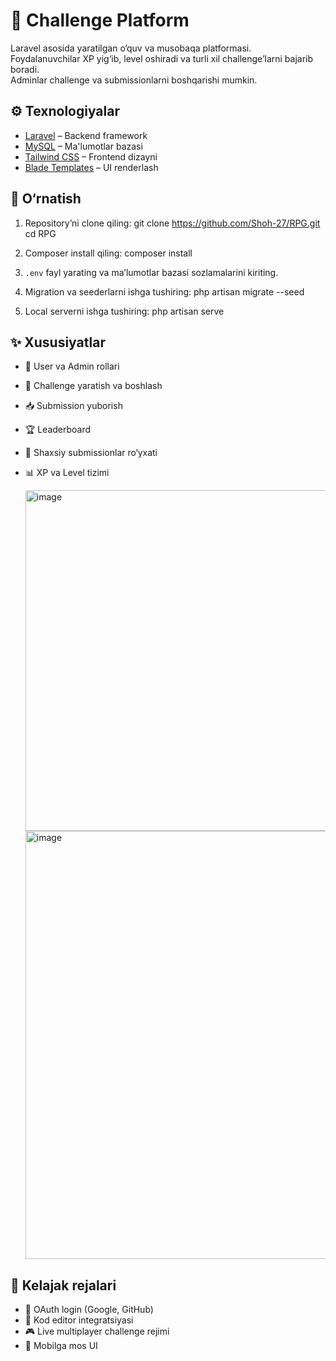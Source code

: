 # 🚀 Challenge Platform

Laravel asosida yaratilgan o‘quv va musobaqa platformasi.  
Foydalanuvchilar XP yig‘ib, level oshiradi va turli xil challenge’larni bajarib boradi.  
Adminlar challenge va submissionlarni boshqarishi mumkin.  


## ⚙️ Texnologiyalar
- [Laravel](https://laravel.com/) – Backend framework
- [MySQL](https://www.mysql.com/) – Ma'lumotlar bazasi
- [Tailwind CSS](https://tailwindcss.com/) – Frontend dizayni
- [Blade Templates](https://laravel.com/docs/blade) – UI renderlash

## 🔧 O‘rnatish
1. Repository’ni clone qiling:
   git clone https://github.com/Shoh-27/RPG.git
   cd RPG


2. Composer install qiling:
   composer install
  
3. `.env` fayl yarating va ma’lumotlar bazasi sozlamalarini kiriting.
4. Migration va seederlarni ishga tushiring:
   php artisan migrate --seed

5. Local serverni ishga tushiring:
   php artisan serve


## ✨ Xususiyatlar

* 👤 User va Admin rollari
* 🚀 Challenge yaratish va boshlash
* 📥 Submission yuborish
* 🏆 Leaderboard
* 📂 Shaxsiy submissionlar ro‘yxati
* 📊 XP va Level tizimi

  <img width="1660" height="545" alt="image" src="https://github.com/user-attachments/assets/75774cc4-f258-4de9-a4af-7a8d00433fbe" />

  <img width="1616" height="685" alt="image" src="https://github.com/user-attachments/assets/9ea3ebe1-9b89-4c45-a3f0-591c77a9649b" />



## 📌 Kelajak rejalari

* 🔐 OAuth login (Google, GitHub)
* 📝 Kod editor integratsiyasi
* 🎮 Live multiplayer challenge rejimi
* 📱 Mobilga mos UI


